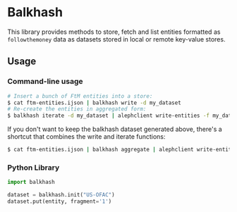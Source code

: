 # Balkhash

This library provides methods to store, fetch and list entities formatted as
`followthemoney` data as datasets stored in local or remote key-value stores.

## Usage

### Command-line usage

```bash
# Insert a bunch of FtM entities into a store:
$ cat ftm-entities.ijson | balkhash write -d my_dataset
# Re-create the entities in aggregated form:
$ balkhash iterate -d my_dataset | alephclient write-entities -f my_dataset
```

If you don't want to keep the balkhash dataset generated above, there's a
shortcut that combines the write and iterate functions:

```bash
$ cat ftm-entities.ijson | balkhash aggregate | alephclient write-entities -f my_dataset
```

### Python Library

```python
import balkhash

dataset = balkhash.init("US-OFAC")
dataset.put(entity, fragment='1')
```
